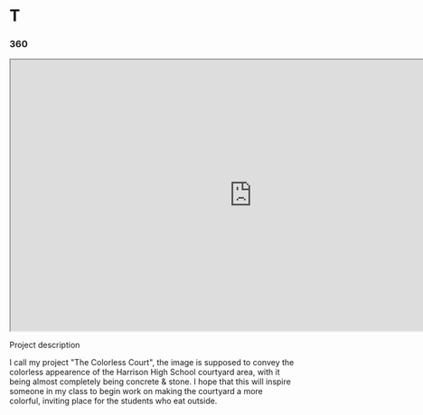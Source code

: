 # T

### 360

<iframe width="854" height="480" src='https://vizor.io/static/scripts/vizor-360-embed.js' data-vizorurl='https://vizor.io/embed/krdavis/commons_east'> </iframe>

Project description

I call my project "The Colorless Court", the image is supposed to convey the colorless appearence of the Harrison High School courtyard area, with it being almost completely being concrete & stone. I hope that this will inspire someone in my class to begin work on making the courtyard a more colorful, inviting place for the students who eat outside.
